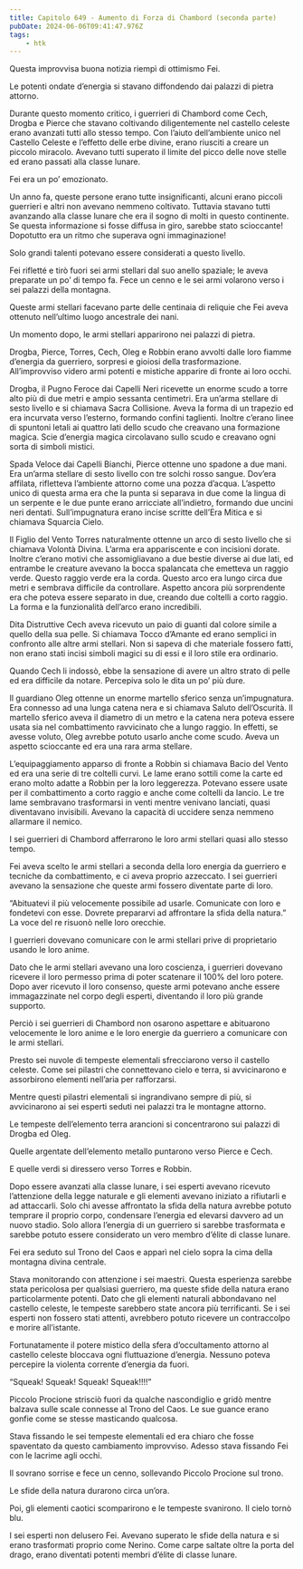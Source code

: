 ```yaml
---
title: Capitolo 649 - Aumento di Forza di Chambord (seconda parte)
pubDate: 2024-06-06T09:41:47.976Z
tags:
    - htk
---
```


Questa improvvisa buona notizia riempì di ottimismo Fei.

Le potenti ondate d’energia si stavano diffondendo dai palazzi di pietra attorno.

Durante questo momento critico, i guerrieri di Chambord come Cech, Drogba e Pierce che stavano coltivando diligentemente nel castello celeste erano avanzati tutti allo stesso tempo. Con l’aiuto dell’ambiente unico nel Castello Celeste e l’effetto delle erbe divine, erano riusciti a creare un piccolo miracolo. Avevano tutti superato il limite del picco delle nove stelle ed erano passati alla classe lunare.

Fei era un po’ emozionato.

Un anno fa, queste persone erano tutte insignificanti, alcuni erano piccoli guerrieri e altri non avevano nemmeno coltivato. Tuttavia stavano tutti avanzando alla classe lunare che era il sogno di molti in questo continente. Se questa informazione si fosse diffusa in giro, sarebbe stato scioccante! Dopotutto era un ritmo che superava ogni immaginazione!

Solo grandi talenti potevano essere considerati a questo livello.

Fei rifletté e tirò fuori sei armi stellari dal suo anello spaziale; le aveva preparate un po’ di tempo fa. Fece un cenno e le sei armi volarono verso i sei palazzi della montagna.

Queste armi stellari facevano parte delle centinaia di reliquie che Fei aveva ottenuto nell’ultimo luogo ancestrale dei nani.

Un momento dopo, le armi stellari apparirono nei palazzi di pietra.

Drogba, Pierce, Torres, Cech, Oleg e Robbin erano avvolti dalle loro fiamme d’energia da guerriero, sorpresi e gioiosi della trasformazione. All’improvviso videro armi potenti e mistiche apparire di fronte ai loro occhi.

Drogba, il Pugno Feroce dai Capelli Neri ricevette un enorme scudo a torre alto più di due metri e ampio sessanta centimetri. Era un’arma stellare di sesto livello e si chiamava Sacra Collisione. Aveva la forma di un trapezio ed era incurvata verso l’esterno, formando confini taglienti. Inoltre c’erano linee di spuntoni letali ai quattro lati dello scudo che creavano una formazione magica.
Scie d’energia magica circolavano sullo scudo e creavano ogni sorta di simboli mistici.

Spada Veloce dai Capelli Bianchi, Pierce ottenne uno spadone a due mani. Era un’arma stellare di sesto livello con tre solchi rosso sangue. Dov’era affilata, rifletteva l’ambiente attorno come una pozza d’acqua. L’aspetto unico di questa arma era che la punta si separava in due come la lingua di un serpente e le due punte erano arricciate all’indietro, formando due uncini neri dentati. Sull’impugnatura erano incise scritte dell’Era Mitica e si chiamava Squarcia Cielo.

Il Figlio del Vento Torres naturalmente ottenne un arco di sesto livello che si chiamava Volontà Divina. L’arma era appariscente e con incisioni dorate. Inoltre c’erano motivi che assomigliavano a due bestie diverse ai due lati, ed entrambe le creature avevano la bocca spalancata che emetteva un raggio verde. Questo raggio verde era la corda.
Questo arco era lungo circa due metri e sembrava difficile da controllare. Aspetto ancora più sorprendente era che poteva essere separato in due, creando due coltelli a corto raggio. La forma e la funzionalità dell’arco erano incredibili.

Dita Distruttive Cech aveva ricevuto un paio di guanti dal colore simile a quello della sua pelle. Si chiamava Tocco d’Amante ed erano semplici in confronto alle altre armi stellari. Non si sapeva di che materiale fossero fatti, non erano stati incisi simboli magici su di essi e il loro stile era ordinario.

Quando Cech li indossò, ebbe la sensazione di avere un altro strato di pelle ed era difficile da notare. Percepiva solo le dita un po’ più dure.

Il guardiano Oleg ottenne un enorme martello sferico senza un’impugnatura. Era connesso ad una lunga catena nera e si chiamava Saluto dell’Oscurità. Il martello sferico aveva il diametro di un metro e la catena nera poteva essere usata sia nel combattimento ravvicinato che a lungo raggio. In effetti, se avesse voluto, Oleg avrebbe potuto usarlo anche come scudo. Aveva un aspetto scioccante ed era una rara arma stellare.

L’equipaggiamento apparso di fronte a Robbin si chiamava Bacio del Vento ed era una serie di tre coltelli curvi. Le lame erano sottili come la carte ed erano molto adatte a Robbin per la loro leggerezza. Potevano essere usate per il combattimento a corto raggio e anche come coltelli da lancio. Le tre lame sembravano trasformarsi in venti mentre venivano lanciati, quasi diventavano invisibili. Avevano la capacità di uccidere senza nemmeno allarmare il nemico.

I sei guerrieri di Chambord afferrarono le loro armi stellari quasi allo stesso tempo.

Fei aveva scelto le armi stellari a seconda della loro energia da guerriero e tecniche da combattimento, e ci aveva proprio azzeccato. I sei guerrieri avevano la sensazione che queste armi fossero diventate parte di loro.

“Abituatevi il più velocemente possibile ad usarle. Comunicate con loro e fondetevi con esse. Dovrete prepararvi ad affrontare la sfida della natura.” La voce del re risuonò nelle loro orecchie.

I guerrieri dovevano comunicare con le armi stellari prive di proprietario usando le loro anime.

Dato che le armi stellari avevano una loro coscienza, i guerrieri dovevano ricevere il loro permesso prima di poter scatenare il 100% del loro potere. Dopo aver ricevuto il loro consenso, queste armi potevano anche essere immagazzinate nel corpo degli esperti, diventando il loro più grande supporto.

Perciò i sei guerrieri di Chambord non osarono aspettare e abituarono velocemente le loro anime e le loro energie da guerriero a comunicare con le armi stellari.

Presto sei nuvole di tempeste elementali sfrecciarono verso il castello celeste. Come sei pilastri che connettevano cielo e terra, si avvicinarono e assorbirono elementi nell’aria per rafforzarsi.

Mentre questi pilastri elementali si ingrandivano sempre di più, si avvicinarono ai sei esperti seduti nei palazzi tra le montagne attorno.

Le tempeste dell’elemento terra arancioni si concentrarono sui palazzi di Drogba ed Oleg.

Quelle argentate dell’elemento metallo puntarono verso Pierce e Cech.

E quelle verdi si diressero verso Torres e Robbin.

Dopo essere avanzati alla classe lunare, i sei esperti avevano ricevuto l’attenzione della legge naturale e gli elementi avevano iniziato a rifiutarli e ad attaccarli. Solo chi avesse affrontato la sfida della natura avrebbe potuto temprare il proprio corpo, condensare l’energia ed elevarsi davvero ad un nuovo stadio. Solo allora l’energia di un guerriero si sarebbe trasformata e sarebbe potuto essere considerato un vero membro d’élite di classe lunare.

Fei era seduto sul Trono del Caos e apparì nel cielo sopra la cima della montagna divina centrale.

Stava monitorando con attenzione i sei maestri. Questa esperienza sarebbe stata pericolosa per qualsiasi guerriero, ma queste sfide della natura erano particolarmente potenti. Dato che gli elementi naturali abbondavano nel castello celeste, le tempeste sarebbero state ancora più terrificanti. Se i sei esperti non fossero stati attenti, avrebbero potuto ricevere un contraccolpo e morire all’istante.

Fortunatamente il potere mistico della sfera d’occultamento attorno al castello celeste bloccava ogni fluttuazione d’energia. Nessuno poteva percepire la violenta corrente d’energia da fuori.

“Squeak! Squeak! Squeak! Squeak!!!!”

Piccolo Procione strisciò fuori da qualche nascondiglio e gridò mentre balzava sulle scale connesse al Trono del Caos. Le sue guance erano gonfie come se stesse masticando qualcosa.

Stava fissando le sei tempeste elementali ed era chiaro che fosse spaventato da questo cambiamento improvviso. Adesso stava fissando Fei con le lacrime agli occhi.

Il sovrano sorrise e fece un cenno, sollevando Piccolo Procione sul trono.

Le sfide della natura durarono circa un’ora.

Poi, gli elementi caotici scomparirono e le tempeste svanirono. Il cielo tornò blu.

I sei esperti non delusero Fei. Avevano superato le sfide della natura e si erano trasformati proprio come Nerino. Come carpe saltate oltre la porta del drago, erano diventati potenti membri d’élite di classe lunare.




